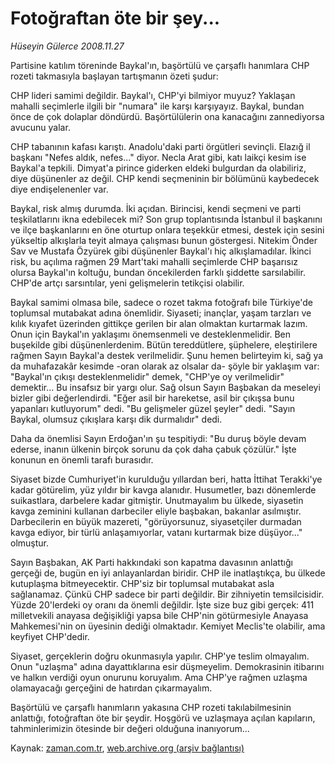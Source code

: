 # Fotoğraftan öte bir şey...

*Hüseyin Gülerce 2008.11.27*

<tr><td class="metin" colspan="2" style="padding-top: 20px; padding-left: 5px; padding-right: 10px;">Partisine katılım töreninde Baykal'ın, başörtülü ve çarşaflı hanımlara CHP rozeti takmasıyla başlayan tartışmanın özeti şudur:</td></tr><tr><td class="metin" colspan="2" style="padding-top: 20px; padding-left: 5px; padding-right: 10px;"><p>CHP lideri samimi değildir. Baykal'ı, CHP'yi bilmiyor muyuz? Yaklaşan mahalli seçimlerle ilgili bir "numara" ile karşı karşıyayız. Baykal, bundan önce de çok dolaplar döndürdü. Başörtülülerin ona kanacağını zannediyorsa avucunu yalar.
<p>CHP tabanının kafası karıştı. Anadolu'daki parti örgütleri sevinçli. Elazığ il başkanı "Nefes aldık, nefes..." diyor. Necla Arat gibi, katı laikçi kesim ise Baykal'a tepkili. Dimyat'a pirince giderken eldeki bulgurdan da olabiliriz, diye düşünenler az değil. CHP kendi seçmeninin bir bölümünü kaybedecek diye endişelenenler var. 
<p>Baykal, risk almış durumda. İki açıdan. Birincisi, kendi seçmeni ve parti teşkilatlarını ikna edebilecek mi? Son grup toplantısında İstanbul il başkanını ve ilçe başkanlarını en öne oturtup onlara teşekkür etmesi, destek için sesini yükseltip alkışlarla teyit almaya çalışması bunun göstergesi. Nitekim Önder Sav ve Mustafa Özyürek gibi düşünenler Baykal'ı hiç alkışlamadılar. İkinci risk, bu açılıma rağmen 29 Mart'taki mahalli seçimlerde CHP başarısız olursa Baykal'ın koltuğu, bundan öncekilerden farklı şiddette sarsılabilir. CHP'de artçı sarsıntılar, yeni gelişmelerin tetikçisi olabilir.
<p>Baykal samimi olmasa bile, sadece o rozet takma fotoğrafı bile Türkiye'de toplumsal mutabakat adına önemlidir. Siyaseti; inançlar, yaşam tarzları ve kılık kıyafet üzerinden gittikçe gerilen bir alan olmaktan kurtarmak lazım. Onun için Baykal'ın yaklaşımı önemsenmeli ve desteklenmelidir. Ben buşekilde gibi düşünenlerdenim. Bütün tereddütlere, şüphelere, eleştirilere rağmen Sayın Baykal'a destek verilmelidir. Şunu hemen belirteyim ki, sağ ya da muhafazakâr kesimde -oran olarak az olsalar da- şöyle bir yaklaşım var: "Baykal'ın çıkışı desteklenmelidir" demek, "CHP'ye oy verilmelidir" demektir... Bu insafsız bir yargı olur. Sağ olsun Sayın Başbakan da meseleyi bizler gibi değerlendirdi. "Eğer asil bir hareketse, asil bir çıkışsa bunu yapanları kutluyorum" dedi. "Bu gelişmeler güzel şeyler" dedi. "Sayın Baykal, olumsuz çıkışlara karşı dik durmalıdır" dedi.
<p>Daha da önemlisi Sayın Erdoğan'ın şu tespitiydi: "Bu duruş böyle devam ederse, inanın ülkenin birçok sorunu da çok daha çabuk çözülür." İşte konunun en önemli tarafı burasıdır.
<p>Siyaset bizde Cumhuriyet'in kurulduğu yıllardan beri, hatta İttihat Terakki'ye kadar götürelim, yüz yıldır bir kavga alanıdır. Husumetler, bazı dönemlerde suikastlara, darbelere kadar gitmiştir. Unutmayalım bu ülkede, siyasetin kavga zeminini kullanan darbeciler eliyle başbakan, bakanlar asılmıştır. Darbecilerin en büyük mazereti, "görüyorsunuz, siyasetçiler durmadan kavga ediyor, bir türlü anlaşamıyorlar, vatanı kurtarmak bize düşüyor..." olmuştur.
<p>Sayın Başbakan, AK Parti hakkındaki son kapatma davasının anlattığı gerçeği de, bugün en iyi anlayanlardan biridir. CHP ile inatlaştıkça, bu ülkede kutuplaşma bitmeyecektir. CHP'siz bir toplumsal mutabakat asla sağlanamaz. Çünkü CHP sadece bir parti değildir. Bir zihniyetin temsilcisidir. Yüzde 20'lerdeki oy oranı da önemli değildir. İşte size buz gibi gerçek: 411 milletvekili anayasa değişikliği yapsa bile CHP'nin götürmesiyle Anayasa Mahkemesi'nin on üyesinin dediği olmaktadır. Kemiyet Meclis'te olabilir, ama keyfiyet CHP'dedir.
<p>Siyaset, gerçeklerin doğru okunmasıyla yapılır. CHP'ye teslim olmayalım. Onun "uzlaşma" adına dayattıklarına esir düşmeyelim. Demokrasinin itibarını ve halkın verdiği oyun onurunu koruyalım. Ama CHP'ye rağmen uzlaşma olamayacağı gerçeğini de hatırdan çıkarmayalım.
<p>Başörtülü ve çarşaflı hanımların yakasına CHP rozeti takılabilmesinin anlattığı, fotoğraftan öte bir şeydir. Hoşgörü ve uzlaşmaya açılan kapıların, tahminlerimizin ötesinde bir değeri olduğuna inanıyorum...<br/></p></p></p></p></p></p></p></p></p></td></tr>

Kaynak: [zaman.com.tr](http://zaman.com.tr/yazar.do?yazino=764599), [web.archive.org (arşiv bağlantısı)](http://web.archive.org/web/20081221103703/http://www.zaman.com.tr:80/yazar.do?yazino=764599)
